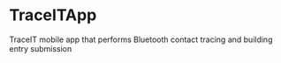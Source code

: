 # TraceITApp
TraceIT mobile app that performs Bluetooth contact tracing and building entry submission
